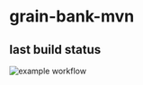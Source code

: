 # grain-bank-mvn
## last build status
![example workflow](https://github.com/j-millet/grain-bank-mvn/actions/workflows/ci.yml/badge.svg)

